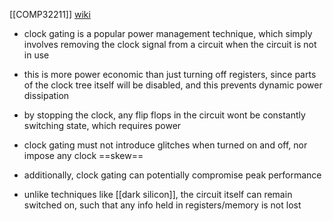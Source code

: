 [[COMP32211]]
[wiki](https://en.wikipedia.org/wiki/Clock_gating)

- clock gating is a popular power management technique, which simply involves removing the clock signal from a circuit when the circuit is not in use
- this is more power economic than just turning off registers, since parts of the clock tree itself will be disabled, and this prevents dynamic power dissipation 

- by stopping the clock, any flip flops in the circuit wont be constantly switching state, which requires power
- clock gating must not introduce glitches when turned on and off, nor impose any clock ==skew==
- additionally, clock gating can potentially compromise peak performance
- unlike techniques like [[dark silicon]], the circuit itself can remain switched on, such that any info held in registers/memory is not lost